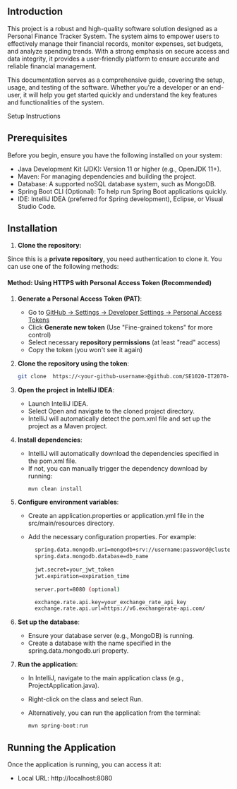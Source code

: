 
## Introduction  

This project is a robust and high-quality software solution designed as a Personal Finance Tracker System. The system aims to empower users to effectively manage their financial records, monitor expenses, set budgets, and analyze spending trends. With a strong emphasis on secure access and data integrity, it provides a user-friendly platform to ensure accurate and reliable financial management.

This documentation serves as a comprehensive guide, covering the setup, usage, and testing of the software. Whether you're a developer or an end-user, it will help you get started quickly and understand the key features and functionalities of the system.

Setup Instructions

## Prerequisites  
Before you begin, ensure you have the following installed on your system:

- Java Development Kit (JDK): Version 11 or higher (e.g., OpenJDK 11+).
- Maven: For managing dependencies and building the project.
- Database: A supported noSQL database system, such as MongoDB.
- Spring Boot CLI (Optional): To help run Spring Boot applications quickly.
- IDE: IntelliJ IDEA (preferred for Spring development), Eclipse, or Visual Studio Code.


## Installation  

1. **Clone the repository:**  

Since this is a **private repository**, you need authentication to clone it. You can use one of the following methods:

  #### **Method: Using HTTPS with Personal Access Token (Recommended)**
  1. **Generate a Personal Access Token (PAT)**:
     - Go to [GitHub → Settings → Developer Settings → Personal Access Tokens](https://github.com/settings/tokens)
     - Click **Generate new token** (Use "Fine-grained tokens" for more control)
     - Select necessary **repository permissions** (at least "read" access)
     - Copy the token (you won't see it again)
  
  2. **Clone the repository using the token**:
     ```sh
     git clone  https://<your-github-username>@github.com/SE1020-IT2070-OOP-DSA-25/<your-repo-name>.git

  3. **Open the project in IntelliJ IDEA**:
     - Launch IntelliJ IDEA.
     - Select Open and navigate to the cloned project directory.
     - IntelliJ will automatically detect the pom.xml file and set up the project as a Maven project.

  4. **Install dependencies**:

      - IntelliJ will automatically download the dependencies specified in the pom.xml file.
      - If not, you can manually trigger the dependency download by running:
          ```sh
          mvn clean install
          
  5. **Configure environment variables**:

      - Create an application.properties or application.yml file in the src/main/resources directory.
      - Add the necessary configuration properties. For example:
        
          ```sh
            spring.data.mongodb.uri=mongodb+srv://username:password@cluster0.mongodb.net/?retryWrites=true&w=majority
            spring.data.mongodb.database=db_name
            
            jwt.secret=your_jwt_token
            jwt.expiration=expiration_time
            
            server.port=8080 (optional)
          
            exchange.rate.api.key=your_exchange_rate_api_key
            exchange.rate.api.url=https://v6.exchangerate-api.com/

     
  6. **Set up the database**:
      - Ensure your database server (e.g., MongoDB) is running.
      - Create a database with the name specified in the spring.data.mongodb.uri property.
       
  7. **Run the application**:
      - In IntelliJ, navigate to the main application class (e.g., ProjectApplication.java).
      - Right-click on the class and select Run.
      - Alternatively, you can run the application from the terminal:
     
            mvn spring-boot:run

## Running the Application

Once the application is running, you can access it at:
 - Local URL: http://localhost:8080



